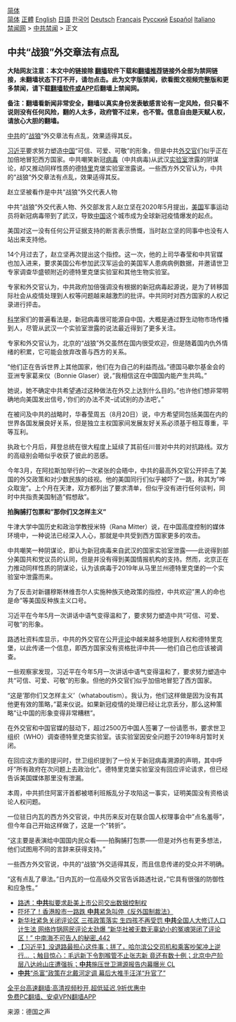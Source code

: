  <!-- 面包屑导航 --> <div class="breadcrumb"><!-- GTranslate: https://gtranslate.io/ -->  <div class="switcher notranslate">  <div class="selected">  <a href="#" onclick="return false;"> 简体</a>  </div>  <div class="option">  <a href="https://www.bannedbook.org" onclick="doGTranslate('zh-CN|zh-CN');jQuery('div.switcher div.selected a').html(jQuery(this).html());return false;" title="简体中文" class="nturl selected"> 简体</a>  <a href="https://www.bannedbook.org/zh-tw/" onclick="doGTranslate('zh-CN|zh-TW');jQuery('div.switcher div.selected a').html(jQuery(this).html());return false;" title="繁體中文" class="nturl"> 正體</a>  <a href="https://www.bannedbook.org/en/" onclick="doGTranslate('zh-CN|en');jQuery('div.switcher div.selected a').html(jQuery(this).html());return false;" title="English" class="nturl"> English</a>  <a href="https://www.bannedbook.org/ja/" onclick="doGTranslate('zh-CN|ja');jQuery('div.switcher div.selected a').html(jQuery(this).html());return false;" title="日本語" class="nturl"> 日語</a>  <a href="https://www.bannedbook.org/ko/" onclick="doGTranslate('zh-CN|ko');jQuery('div.switcher div.selected a').html(jQuery(this).html());return false;" title="한국어" class="nturl"> 한국어</a>  <a href="https://www.bannedbook.org/de/" onclick="doGTranslate('zh-CN|de');jQuery('div.switcher div.selected a').html(jQuery(this).html());return false;" title="Deutsch" class="nturl"> Deutsch</a>  <a href="https://www.bannedbook.org/fr/" onclick="doGTranslate('zh-CN|fr');jQuery('div.switcher div.selected a').html(jQuery(this).html());return false;" title="Français" class="nturl"> Français</a>  <a href="https://www.bannedbook.org/ru/" onclick="doGTranslate('zh-CN|ru');jQuery('div.switcher div.selected a').html(jQuery(this).html());return false;" title="Русский" class="nturl"> Русский</a>  <a href="https://www.bannedbook.org/es/" onclick="doGTranslate('zh-CN|es');jQuery('div.switcher div.selected a').html(jQuery(this).html());return false;" title="Español" class="nturl"> Español</a>  <a href="https://www.bannedbook.org/it/" onclick="doGTranslate('zh-CN|it');jQuery('div.switcher div.selected a').html(jQuery(this).html());return false;" title="Italiano" class="nturl"> Italiano</a>  </div>  </div>      <div class='breadcrumb-sub'><!-- Breadcrumb NavXT 6.3.0 --> <a href="https://www.bannedbook.org/" class="home">禁闻网</a> &gt; <a href="https://www.bannedbook.org/bnews/cbnews/" class="category">中共禁闻</a> &gt; 正文</div></div><h2>中共“战狼”外交章法有点乱</h2> <p class="notice"><b>大陆网友注意：本文中的链接除 <a href="https://github.com/bannedbook/fanqiang" >翻墙</a>软件下载和<a href="https://github.com/killgcd/justmysocks/blob/master/README.md">翻墙推荐</a>链接外全部为禁网链接，未翻墙状态下打不开，请勿点击。此为文字版禁闻，欲看图文视频完整版和更多禁闻，请下载<a href="https://github.com/bannedbook/fanqiang">翻墙软件或APP</a>后翻墙上禁闻网。</p><p>备注：翻墙看新闻非常安全，翻墙以真实身份发表敏感言论有一定风险，但只看不说则没有任何风险，翻的人太多，政府管不过来，也不管。信息自由是天赋人权，请放心大胆的翻墙。</b></p>  <div class="entry"> <p id="summary"><a href="https://www.bannedbook.org/bnews/tag/%e4%b8%ad%e5%85%b1/" class="st_tag internal_tag" rel="tag" title="标签 中共 下的日志">中共</a>的“<a href="https://www.bannedbook.org/bnews/tag/%E6%88%98%E7%8B%BC/" class="st_tag internal_tag" rel="tag" title="标签 战狼 下的日志">战狼</a>“外交章法有点乱，效果适得其反。</p> <p><a href="https://www.bannedbook.org/bnews/tag/%e4%b9%a0%e8%bf%91%e5%b9%b3/" class="st_tag internal_tag" rel="tag" title="标签 习近平 下的日志">习近平</a>要求努力塑造<span class='wp_keywordlink_affiliate'><a href="https://www.bannedbook.org/" title="中国" target="_blank">中国</a></span>“可信、可爱、可敬”的形象，但是中共<a href="https://www.bannedbook.org/bnews/tag/%e5%a4%96%e4%ba%a4%e5%ae%98/" class="st_tag internal_tag" rel="tag" title="标签 外交官 下的日志">外交官</a>们似乎正在加倍地冒犯西方国家。中共嘲笑新冠<a href="https://www.bannedbook.org/bnews/tag/%e7%97%85%e6%af%92/" class="st_tag internal_tag" rel="tag" title="标签 病毒 下的日志">病毒</a>（中共病毒)从武汉<a href="https://www.bannedbook.org/bnews/tag/%E5%AE%9E%E9%AA%8C%E5%AE%A4/" class="st_tag internal_tag" rel="tag" title="标签 实验室 下的日志">实验室</a>泄露的阴谋论，却又推动同样性质的德<a href="https://www.bannedbook.org/bnews/tag/%E7%89%B9%E9%87%8C/" class="st_tag internal_tag" rel="tag" title="标签 特里 下的日志">特里</a>克堡实验室泄露说。一些西方外交官认为，中共的“战狼“外交章法有点乱，效果适得其反。</p> <p>赵立坚被看作是中共“战狼”外交代表人物</p> <p>中共“战狼”外交代表人物、外交部发言人赵立坚在2020年5月提出，<a href="https://www.bannedbook.org/bnews/tag/%e7%be%8e%e5%9b%bd/" class="st_tag internal_tag" rel="tag" title="标签 美国 下的日志">美国</a>军事运动员将新冠病毒带到了武汉，导致<a href="https://www.bannedbook.org/bnews/tag/%E4%B8%AD%E5%9B%BD/" class="st_tag internal_tag" rel="tag" title="标签 中国 下的日志">中国</a>这个城市成为全球新冠疫情爆发的起点。</p> <p>美国对这一没有任何公开证据支持的断言表示愤慨，当时赵立坚的同事中也没有人站出来支持他。</p> <p>14个月过去了，赵立坚再次提出这个指控。这一次，他的上司华春莹和中共官媒也加入进来，要求美国公布参加武汉军运会的美国军人患病病例数据，并邀请世卫专家调查华盛顿附近的德特里克堡实验室和其他生物实验室。</p> <p>专家和外交官认为，中共政府加倍强调没有根据的新冠病毒起源说，是为了转移国际社会从疫情处理到人权等问题越来越激烈的批评。中共同时对西方国家的人权记录进行抨击。</p>  <p><span class='wp_keywordlink'><a href="https://www.bannedbook.org/forum11/topic309.html" title="禁片：“科学”的棍子" target="_blank">科学</a></span>家们的普遍看法是，新冠病毒很可能源自中国，大概是通过野生动物市场传播到人，尽管从武汉一个实验室泄露的说法最近得到了更多关注。</p> <p>专家和外交官认为，北京的“战狼”外交虽然在国内很受欢迎，但是随着国内仇外情绪的积累，它可能会放弃改善与西方的关系。</p> <p>&#8220;他们正在告诉世界上其他国家，他们在为自己的利益而战。&#8221;德国马歇尔基金会的亚洲专家葛来仪（Bonnie Glaser）说，&#8221;我相信这在中国国内能产生共鸣。&#8221;</p> <p>她说，她不确定中共希望通过这种做法在外交上达到什么目的。&#8221;也许他们想非常明确地向美国发出信号，&#8217;你们的办法不灵&#8211;试试别的办法吧&#8217;。&#8221;</p> <p>在被问及中共的战略时，华春莹周五（8月20日）说，中方希望同包括美国在内的世界各国发展良好关系，但是独立主权国家间发展友好关系必须基于相互尊重，平等互利。</p> <p>执政七个月后，拜登总统在很大程度上延续了其前任川普对中共的对抗路线。双方的高级别会晤似乎收获了彼此的恶感。</p> <p>今年3月，在阿拉斯加举行的一次紧张的会晤中，中共的最高外交官公开抨击了美国的外交政策和对少数民族的歧视。他的美国同行们似乎被吓了一跳，称其为&#8221;哗众取宠&#8221;。上个月在天津，双方都列出了要求清单，但似乎没有进行任何谈判，同时中共指责美国制造&#8221;假想敌&#8221;。</p>  <p><strong>拍胸脯打包票和&#8221;那你们又怎样主义&#8221;</strong></p> <p>牛津大学中国历史和政治学教授米特（Rana Mitter）说，在中国高度控制的媒体环境中，一种说法已经深入人心，那就是中共受到西方国家更多的攻击。</p> <p>中共嘲笑一种阴谋论，即认为新冠病毒来自武汉的国家实验室泄露——此说得到部分美国共和党议员的认同，但是并没有得到美国情报机构的支持。然而，北京正在力推动同样性质的阴谋论，认为该病毒于2019年从马里兰州德特里克堡的一个实验室中泄露而来。</p> <p>为了反击对新疆穆斯林维吾尔人实施种族灭绝政策的指控，中共欢迎&#8221;黑人的命也是命&#8221;等美国反种族主义口号。</p> <p>习近平在今年5月一次讲话中语气变得温和了，要求努力塑造中共“可信、可爱、可敬”的形象。</p> <p>路透社资料库显示，中共的外交官在公开<span class='wp_keywordlink_affiliate'><a href="https://www.bannedbook.org/bnews/comments/" title="新闻评论" target="_blank">评论</a></span>中越来越多地提到人权和德特里克堡，以此传递一个信息，即西方国家没有资格批评中共——他们自己也应该被调查。</p> <p>一些观察家发现，习近平在今年5月一次讲话中语气变得温和了，要求努力塑造中共“可信、可爱、可敬”的形象。但他的外交官们似乎加倍地冒犯了西方国家。</p>  <p>&#8220;这是&#8217;那你们又怎样主义&#8217;（whataboutism）。我认为，他们这样做是因为没有其他更有效的策略，&#8221;葛来仪说。如果新冠疫情的处理已经让北京丢分，那么这种策略&#8221;让中国的形象变得非常糟糕&#8221;。</p> <p>在外交官和中国官媒的鼓动下，超过2500万中国人签署了一份请愿书，要求世卫组织（WHO）调查德特里克堡实验室。该实验室因安全问题于2019年8月暂时关闭。</p> <p>在回应这方面的提问时，世卫组织提到了一份关于新冠病毒溯源的声明，其中呼吁&#8221;所有政府在次问题上去政治化&#8221;。德特里克堡实验室没有回应评论请求，但已经告诉美国媒体那里没有泄漏。</p> <p>本周，中共抓住阿富汗首都被塔利班叛乱分子攻陷这一事实，证明美国没有资格谈论人权问题。</p> <p>一位驻日内瓦的西方外交官说，中共历来反对在联合国人权理事会中&#8221;点名羞辱&#8221;，但今年自己开始这样做了，这是一个&#8221;转折&#8221;。</p> <p>&#8220;这主要是表演给中国国内民众看——拍胸脯打包票——但是对外也有更多想法，他们试图用不同的言辞来获得支持。&#8221;</p> <p>一些西方外交官说，中共的“战狼“外交适得其反，而且信息传递的受众并不明确。</p>  <p>&#8220;这有点乱了章法。&#8221;日内瓦的一位高级外交官告诉路透社说，&#8221;它具有很强的防御性和应急性。&#8221;</p> <ul class='op-related-articles' title='相关阅读'> <li><a href='https://www.bannedbook.org/bnews/comments/20210821/1610231.html' target='_blank'>路透：<b>中共</b>拟要求赴美上市公司交出数据控制权</a></li> <li><a href='https://www.bannedbook.org/bnews/comments/20210821/1610218.html' target='_blank'>吓坏了！香港股市一路跌 <b>中共</b>紧急叫停《反外国制裁法》</a></li> <li><a href='https://www.bannedbook.org/bnews/comments/20210821/1610205.html' target='_blank'>新华社紧急关闭评论区 三孩政策落实 生四孩不再受罚 <b>中共</b>全国人大修订人口计生法 网络炸锅网民评论太劲爆 “新华社被无数无辜幼小的冤魂哭闭了评论区！” 中南海不可告人的秘密_442</a></li> <li><a href='https://www.bannedbook.org/bnews/bannedvideo/20210821/1610204.html' target='_blank'>【习近平】没退路最担心这件事；拼了，哈尔滨公交司机和乘客吵架冲上逆行… ；触目惊心：毛远新下令割喉管不止张志新 竟还有数十例；北京中产阶层八达岭山庄遭强拆；<b>中共</b>施压世卫溯源报告内幕曝光 CL</a></li> <li><a href='https://www.bannedbook.org/bnews/cnnews/20210821/1610201.html' target='_blank'><b>中共</b>“杀富”政策在北戴河定调 幕后大推手汪洋“升官了”</a></li> </ul> <p class="texttj"> <a href="https://github.com/bannedbook/fanqiang/wiki/V2ray%E6%9C%BA%E5%9C%BA" target="_blank">全平台高速翻墙:高清视频秒开,超低延迟,9折优惠中</a><br/> <a href="https://github.com/bannedbook/fanqiang/wiki/%E7%A6%81%E9%97%BB%E7%BD%91%E5%AE%89%E5%8D%93%E7%BF%BB%E5%A2%99%E6%96%B0%E9%97%BBAPP" target="_blank">免费PC翻墙、安卓VPN翻墙APP</a></p><p> 来源：德国之声 </p><a name='sharetosocial'></a>  <div style="margin-bottom:5px;padding-bottom:5px;clear:both"> <div id="archive-pix-1" class="banner-ads"> <!-- AuctionX Display platform tag START --> <div id="26318x728x90x621x_ADSLOT2" clicktrack="%%CLICK_URL_ESC%%"></div> <!-- AuctionX Display platform tag END --> </div> <div id="archive-pix-2" class="banner-ads"> <!-- AuctionX Display platform tag START --> <div id="26315x300x250x621x_ADSLOT2" clicktrack="%%CLICK_URL_ESC%%"></div> <!-- AuctionX Display platform tag END --> </div> </div>  <div id="archive-pix-1" class="banner-ads"> <!-- AuctionX Display platform tag START --> <div id="26318x728x90x621x_ADSLOT3" clicktrack="%%CLICK_URL_ESC%%"></div> <!-- AuctionX Display platform tag END --> </div> </div><!--END ENTRY--> 